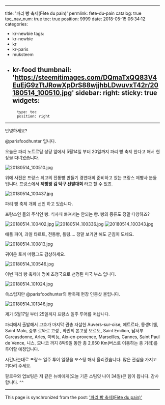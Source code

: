 
---
title: '파리 빵 축제(Fête du pain)'
permlink: fete-du-pain
catalog: true
toc_nav_num: true
toc: true
position: 9999
date: 2018-05-15 06:34:12
categories:
- kr-newbie
tags:
- kr-newbie
- kr
- kr-paris
- muksteem
- kr-food
thumbnail: 'https://steemitimages.com/DQmaTxQQ83V4EuEjG9zTtJRowXpDrS88wjjhbLDwuvxT42r/20180514_100510.jpg'
sidebar:
    right:
        sticky: true
widgets:
    -
        type: toc
        position: right
---


안녕하세요?

@parisfoodhunter 입니다.

오늘은 파리 노트르담 성당 앞에서 5뤌14일 부터 20일까지 파리 빵 축제 한다고 해서 현장을 다녀왔습니다.

![20180514_100510.jpg](https://steemitimages.com/DQmaTxQQ83V4EuEjG9zTtJRowXpDrS88wjjhbLDwuvxT42r/20180514_100510.jpg)

위에 사진은 프랑스 최고의 전통빵 만들기 경연대회
준비하고 있는 프랑스 제빵사 분들입니다.
프랑스에서 **제빵왕 김 탁구 선발대회** 라고 할 수 있죠.

![20180514_100437.jpg](https://steemitimages.com/DQmVW3y2XqugQWrb3hTGRke6BcGijavEk8s8AUZgdXQEiLE/20180514_100437.jpg)

파리 빵 축제 개회 선언 하고 있습니다.

프랑스인 들의 주식인 빵.  식사때 빠져서는 안되는 빵.  빵의 종류도 정말 다양하죠?

![20180514_100402.jpg](https://steemitimages.com/DQmWncLmKxaaXsgBkq9PEmBuEVSepbdFmxA2HXHuXjG5Kgi/20180514_100402.jpg)
![20180514_100336.jpg](https://steemitimages.com/DQmb1APi2NYubk9cqCVuCJYP2iTbgLjaXNQn43GKauvsrdz/20180514_100336.jpg)
![20180514_100343.jpg](https://steemitimages.com/DQmQaP7JRapKZ7xcct7jowYoAunSMp4Yu3u9mHffoaZuKQC/20180514_100343.jpg)

애플 파이, 과일 타르트, 전통빵, 플렁....
정말 보기만 해도 군침이 도네요.

![20180514_100813.jpg](https://steemitimages.com/DQmdzvYcuVsCZN7ZxCknxof37ushdGkzwts1kQgenf45scj/20180514_100813.jpg)

귀여운 토끼 머랭그도 감상하세요.

![20180514_100546.jpg](https://steemitimages.com/DQmWyNVrENNXSNGgaq2VRpGVab8CPx5BnzzhBHWEbkej9Ry/20180514_100546.jpg)

이번 파리 빵 축제에 명예 초청국으로 선정된 미국 부스 입니다.

![20180514_101024.jpg](https://steemitimages.com/DQme4Zho1ASvXj3dkYh8woDA5v3HU9KX6dUypxHy5xZNXJe/20180514_101024.jpg)

쑥스럽지만 @parisfoodhunter의  빵축제 현장 인증샷 올립니다.

![20180514_101346.jpg](https://steemitimages.com/DQma4peMkMx2fmxE9vzk5hseqV3HWVceThUHW9SqTt9A2CY/20180514_101346.jpg)

제가 5월17일 부터 25일까지 프랑스 일주 투어를 떠납니다.

파리에서 출발해서 고흐가 마지막 권총 자살한 Auvers-sur-oise,  에트르타, 몽셍미쉘, Saint Malo, 중부 르와르 고성 , 와인의 본고장 보르도, Saint Emilion, 남서부 Carcasdonne, Arles, 아비뇽, Aix-en-provence, Marseilles, Cannes, Saint Paul de Vence,  니스, 모나코 까지 8박9일 동안 총 2,650 Km(버스로 이동하는 총 거리)를 투어할 예정입니다.

시간나는대로 프랑스 일주 투어 일정을 포스팅 해서 올리겠습니다. 많은 관심을 가지고  기다려 주세요.

팔로우와 업보팅은 저 같은 뉴비에게(오늘 기준 스팀잇 나이 34일)큰 힘이 됩니다.  감사합니다. ^^

- - -

This page is synchronized from the post: ['파리 빵 축제(Fête du pain)'](https://steemit.com/@parisfoodhunter/fete-du-pain)

